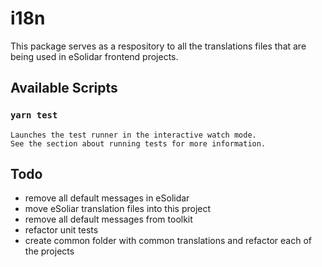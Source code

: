 # i18n

This package serves as a respository to all the translations files that are being used in eSolidar frontend projects.

## Available Scripts

### `yarn test`
```
Launches the test runner in the interactive watch mode.
See the section about running tests for more information.
```

## Todo
- remove all default messages in eSolidar
- move eSoliar translation files into this project
- remove all default messages from toolkit
- refactor unit tests
- create common folder with common translations and refactor each of the projects
